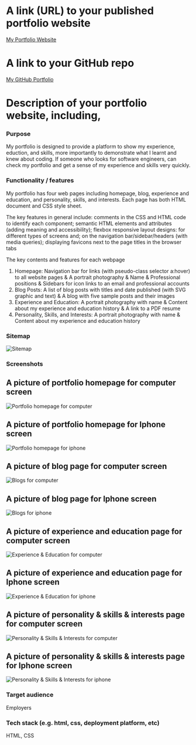 # A link (URL) to your published portfolio website
[My Portfolio Website](http://127.0.0.1:5555/portfolio%20homepage.html)

# A link to your GitHub repo
[My GitHub Portfolio](https://github.com/AnaBondiguel/My-Portfolio.git)

# Description of your portfolio website, including,
### Purpose
My portfolio is designed to provide a platform to show my experience, eduction, and skills, more importantly to demonstrate what I learnt and knew about coding. If someone who looks for software engineers, can check my portfolio and get a sense of my experience and skills very quickly.

### Functionality / features
My portfolio has four web pages including homepage, blog, experience and education, and personality, skills, and interests. Each page has both HTML document and CSS style sheet. 

The key features in general include: 
comments in the CSS and HTML code to identify each component;
semantic HTML elements and attributes (adding meaning and accessibility);
flexbox responsive layout designs: for different types of screens and; on the navigation bar/sidebar/headers (with media queries);
displaying favicons next to the page titles in the browser tabs

The key contents and features for each webpage
1. Homepage:
Navigation bar for links (with pseudo-class selector a:hover) to all website pages & A portrait photography & Name & Professional positions & Sidebars for icon links to an email and professional accounts 
2. Blog Posts:
A list of blog posts with titles and date published (with SVG graphic and text) & A blog with five sample posts and their images
3. Experience and Education:
A portrait photography with name & Content about my experience and education history & A link to a PDF resume
4. Personality, Skills, and Interests:
A portrait photography with name & Content about my experience and education history

### Sitemap
![Sitemap](Sitemap.png)

### Screenshots
## A picture of portfolio homepage for computer screen
![Portfolio homepage for computer](homepage.png)
## A picture of portfolio homepage for Iphone screen
![Portfolio homepage for iphone](homepageiphone.png)
## A picture of blog page for computer screen
![Blogs for computer](Blog.png)
## A picture of blog page for Iphone screen
![Blogs for iphone](Blogiphone.png)
## A picture of experience and education page for computer screen
![Experience & Education for computer](ExperienceandEducation.png)
## A picture of experience and education page for Iphone screen
![Experience & Education for iphone](ExperienceandEducationiphone.png)
## A picture of personality & skills & interests page for computer screen
![Personality & Skills & Interests for computer](Personality&Skills&Interests.png)
## A picture of personality & skills & interests page for Iphone screen
![Personality & Skills & Interests for iphone](Personality%26Skills%26Interestsiphone.png)

### Target audience
Employers

### Tech stack (e.g. html, css, deployment platform, etc)
HTML, CSS